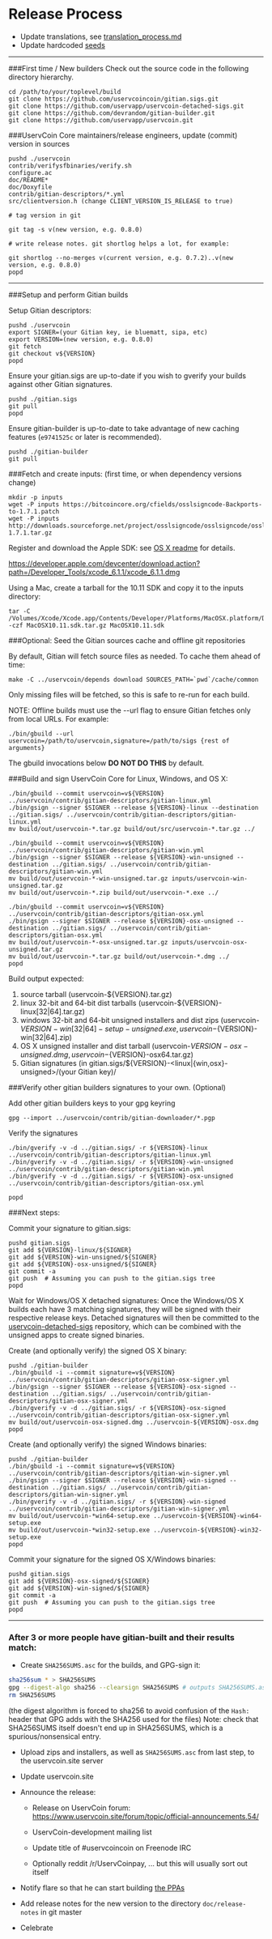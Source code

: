 Release Process
====================

* Update translations, see [translation_process.md](https://github.com/uservapp/uservcoin/blob/master/doc/translation_process.md#syncing-with-transifex)
* Update hardcoded [seeds](/contrib/seeds)

* * *

###First time / New builders
Check out the source code in the following directory hierarchy.

	cd /path/to/your/toplevel/build
	git clone https://github.com/uservcoincoin/gitian.sigs.git
	git clone https://github.com/uservapp/uservcoin-detached-sigs.git
	git clone https://github.com/devrandom/gitian-builder.git
	git clone https://github.com/uservapp/uservcoin.git

###UservCoin Core maintainers/release engineers, update (commit) version in sources

	pushd ./uservcoin
	contrib/verifysfbinaries/verify.sh
	configure.ac
	doc/README*
	doc/Doxyfile
	contrib/gitian-descriptors/*.yml
	src/clientversion.h (change CLIENT_VERSION_IS_RELEASE to true)

	# tag version in git

	git tag -s v(new version, e.g. 0.8.0)

	# write release notes. git shortlog helps a lot, for example:

	git shortlog --no-merges v(current version, e.g. 0.7.2)..v(new version, e.g. 0.8.0)
	popd

* * *

###Setup and perform Gitian builds

 Setup Gitian descriptors:

	pushd ./uservcoin
	export SIGNER=(your Gitian key, ie bluematt, sipa, etc)
	export VERSION=(new version, e.g. 0.8.0)
	git fetch
	git checkout v${VERSION}
	popd

  Ensure your gitian.sigs are up-to-date if you wish to gverify your builds against other Gitian signatures.

	pushd ./gitian.sigs
	git pull
	popd

  Ensure gitian-builder is up-to-date to take advantage of new caching features (`e9741525c` or later is recommended).

	pushd ./gitian-builder
	git pull

###Fetch and create inputs: (first time, or when dependency versions change)

	mkdir -p inputs
	wget -P inputs https://bitcoincore.org/cfields/osslsigncode-Backports-to-1.7.1.patch
	wget -P inputs http://downloads.sourceforge.net/project/osslsigncode/osslsigncode/osslsigncode-1.7.1.tar.gz

 Register and download the Apple SDK: see [OS X readme](README_osx.txt) for details.

 https://developer.apple.com/devcenter/download.action?path=/Developer_Tools/xcode_6.1.1/xcode_6.1.1.dmg

 Using a Mac, create a tarball for the 10.11 SDK and copy it to the inputs directory:

	tar -C /Volumes/Xcode/Xcode.app/Contents/Developer/Platforms/MacOSX.platform/Developer/SDKs/ -czf MacOSX10.11.sdk.tar.gz MacOSX10.11.sdk

###Optional: Seed the Gitian sources cache and offline git repositories

By default, Gitian will fetch source files as needed. To cache them ahead of time:

	make -C ../uservcoin/depends download SOURCES_PATH=`pwd`/cache/common

Only missing files will be fetched, so this is safe to re-run for each build.

NOTE: Offline builds must use the --url flag to ensure Gitian fetches only from local URLs. For example:
```
./bin/gbuild --url uservcoin=/path/to/uservcoin,signature=/path/to/sigs {rest of arguments}
```
The gbuild invocations below <b>DO NOT DO THIS</b> by default.

###Build and sign UservCoin Core for Linux, Windows, and OS X:

	./bin/gbuild --commit uservcoin=v${VERSION} ../uservcoin/contrib/gitian-descriptors/gitian-linux.yml
	./bin/gsign --signer $SIGNER --release ${VERSION}-linux --destination ../gitian.sigs/ ../uservcoin/contrib/gitian-descriptors/gitian-linux.yml
	mv build/out/uservcoin-*.tar.gz build/out/src/uservcoin-*.tar.gz ../

	./bin/gbuild --commit uservcoin=v${VERSION} ../uservcoin/contrib/gitian-descriptors/gitian-win.yml
	./bin/gsign --signer $SIGNER --release ${VERSION}-win-unsigned --destination ../gitian.sigs/ ../uservcoin/contrib/gitian-descriptors/gitian-win.yml
	mv build/out/uservcoin-*-win-unsigned.tar.gz inputs/uservcoin-win-unsigned.tar.gz
	mv build/out/uservcoin-*.zip build/out/uservcoin-*.exe ../

	./bin/gbuild --commit uservcoin=v${VERSION} ../uservcoin/contrib/gitian-descriptors/gitian-osx.yml
	./bin/gsign --signer $SIGNER --release ${VERSION}-osx-unsigned --destination ../gitian.sigs/ ../uservcoin/contrib/gitian-descriptors/gitian-osx.yml
	mv build/out/uservcoin-*-osx-unsigned.tar.gz inputs/uservcoin-osx-unsigned.tar.gz
	mv build/out/uservcoin-*.tar.gz build/out/uservcoin-*.dmg ../
	popd

  Build output expected:

  1. source tarball (uservcoin-${VERSION}.tar.gz)
  2. linux 32-bit and 64-bit dist tarballs (uservcoin-${VERSION}-linux[32|64].tar.gz)
  3. windows 32-bit and 64-bit unsigned installers and dist zips (uservcoin-${VERSION}-win[32|64]-setup-unsigned.exe, uservcoin-${VERSION}-win[32|64].zip)
  4. OS X unsigned installer and dist tarball (uservcoin-${VERSION}-osx-unsigned.dmg, uservcoin-${VERSION}-osx64.tar.gz)
  5. Gitian signatures (in gitian.sigs/${VERSION}-<linux|{win,osx}-unsigned>/(your Gitian key)/

###Verify other gitian builders signatures to your own. (Optional)

  Add other gitian builders keys to your gpg keyring

	gpg --import ../uservcoin/contrib/gitian-downloader/*.pgp

  Verify the signatures

	./bin/gverify -v -d ../gitian.sigs/ -r ${VERSION}-linux ../uservcoin/contrib/gitian-descriptors/gitian-linux.yml
	./bin/gverify -v -d ../gitian.sigs/ -r ${VERSION}-win-unsigned ../uservcoin/contrib/gitian-descriptors/gitian-win.yml
	./bin/gverify -v -d ../gitian.sigs/ -r ${VERSION}-osx-unsigned ../uservcoin/contrib/gitian-descriptors/gitian-osx.yml

	popd

###Next steps:

Commit your signature to gitian.sigs:

	pushd gitian.sigs
	git add ${VERSION}-linux/${SIGNER}
	git add ${VERSION}-win-unsigned/${SIGNER}
	git add ${VERSION}-osx-unsigned/${SIGNER}
	git commit -a
	git push  # Assuming you can push to the gitian.sigs tree
	popd

  Wait for Windows/OS X detached signatures:
	Once the Windows/OS X builds each have 3 matching signatures, they will be signed with their respective release keys.
	Detached signatures will then be committed to the [uservcoin-detached-sigs](https://github.com/uservapp/uservcoin-detached-sigs) repository, which can be combined with the unsigned apps to create signed binaries.

  Create (and optionally verify) the signed OS X binary:

	pushd ./gitian-builder
	./bin/gbuild -i --commit signature=v${VERSION} ../uservcoin/contrib/gitian-descriptors/gitian-osx-signer.yml
	./bin/gsign --signer $SIGNER --release ${VERSION}-osx-signed --destination ../gitian.sigs/ ../uservcoin/contrib/gitian-descriptors/gitian-osx-signer.yml
	./bin/gverify -v -d ../gitian.sigs/ -r ${VERSION}-osx-signed ../uservcoin/contrib/gitian-descriptors/gitian-osx-signer.yml
	mv build/out/uservcoin-osx-signed.dmg ../uservcoin-${VERSION}-osx.dmg
	popd

  Create (and optionally verify) the signed Windows binaries:

	pushd ./gitian-builder
	./bin/gbuild -i --commit signature=v${VERSION} ../uservcoin/contrib/gitian-descriptors/gitian-win-signer.yml
	./bin/gsign --signer $SIGNER --release ${VERSION}-win-signed --destination ../gitian.sigs/ ../uservcoin/contrib/gitian-descriptors/gitian-win-signer.yml
	./bin/gverify -v -d ../gitian.sigs/ -r ${VERSION}-win-signed ../uservcoin/contrib/gitian-descriptors/gitian-win-signer.yml
	mv build/out/uservcoin-*win64-setup.exe ../uservcoin-${VERSION}-win64-setup.exe
	mv build/out/uservcoin-*win32-setup.exe ../uservcoin-${VERSION}-win32-setup.exe
	popd

Commit your signature for the signed OS X/Windows binaries:

	pushd gitian.sigs
	git add ${VERSION}-osx-signed/${SIGNER}
	git add ${VERSION}-win-signed/${SIGNER}
	git commit -a
	git push  # Assuming you can push to the gitian.sigs tree
	popd

-------------------------------------------------------------------------

### After 3 or more people have gitian-built and their results match:

- Create `SHA256SUMS.asc` for the builds, and GPG-sign it:
```bash
sha256sum * > SHA256SUMS
gpg --digest-algo sha256 --clearsign SHA256SUMS # outputs SHA256SUMS.asc
rm SHA256SUMS
```
(the digest algorithm is forced to sha256 to avoid confusion of the `Hash:` header that GPG adds with the SHA256 used for the files)
Note: check that SHA256SUMS itself doesn't end up in SHA256SUMS, which is a spurious/nonsensical entry.

- Upload zips and installers, as well as `SHA256SUMS.asc` from last step, to the uservcoin.site server

- Update uservcoin.site

- Announce the release:

  - Release on UservCoin forum: https://www.uservcoin.site/forum/topic/official-announcements.54/

  - UservCoin-development mailing list

  - Update title of #uservcoincoin on Freenode IRC

  - Optionally reddit /r/UservCoinpay, ... but this will usually sort out itself

- Notify flare so that he can start building [the PPAs](https://launchpad.net/~uservcoin.site/+archive/ubuntu/uservcoin)

- Add release notes for the new version to the directory `doc/release-notes` in git master

- Celebrate
